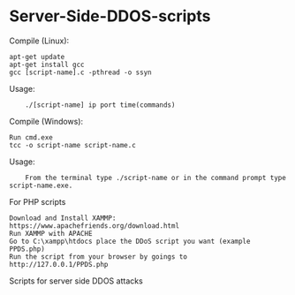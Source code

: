 # Server-Side-DDOS-scripts

Compile (Linux):

	apt-get update
	apt-get install gcc
	gcc [script-name].c -pthread -o ssyn
Usage:

		./[script-name] ip port time(commands)
    
Compile (Windows):

	Run cmd.exe
	tcc -o script-name script-name.c
Usage:

		From the terminal type ./script-name or in the command prompt type script-name.exe.		
    
For PHP scripts

	Download and Install XAMMP: https://www.apachefriends.org/download.html
	Run XAMMP with APACHE 
	Go to C:\xampp\htdocs place the DDoS script you want (example PPDS.php)
	Run the script from your browser by goings to http://127.0.0.1/PPDS.php
Scripts for server side DDOS attacks
